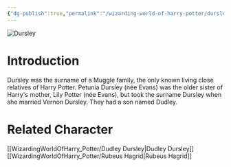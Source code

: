 ```yaml
---
{"dg-publish":true,"permalink":"/wizarding-world-of-harry-potter/dursley/","dgPassFrontmatter":true}
---
```


![Dursley](http://rxbg5ysja.bkt.gdipper.com/Dursley.png)
# Introduction
Dursley was the surname of a Muggle family, the only known living close relatives of Harry Potter. Petunia Dursley (née Evans) was the older sister of Harry's mother, Lily Potter (née Evans), but took the surname Dursley when she married Vernon Dursley. They had a son named Dudley.

# Related Character
[[WizardingWorldOfHarry_Potter/Dudley Dursley\|Dudley Dursley]]
[[WizardingWorldOfHarry_Potter/Rubeus Hagrid\|Rubeus Hagrid]]
